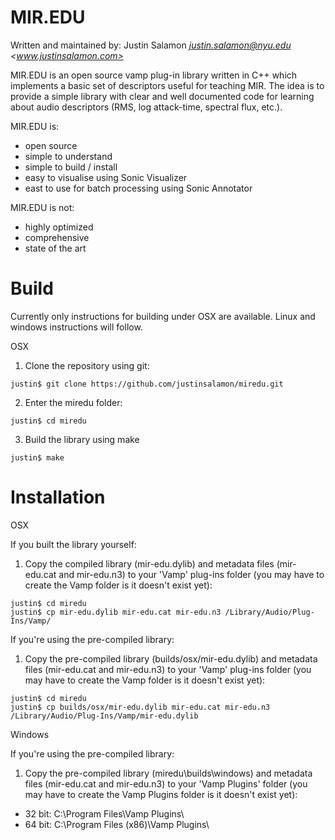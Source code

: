 MIR.EDU
=======

Written and maintained by: Justin Salamon *<justin.salamon@nyu.edu>*
*<www.justinsalamon.com>*

MIR.EDU is an open source vamp plug-in library written in C++ which implements a basic set of 
descriptors useful for teaching MIR. The idea is to provide a simple library with clear and well 
documented code for learning about audio descriptors (RMS, log attack-time, spectral flux, etc.).

MIR.EDU is:
- open source
- simple to understand
- simple to build / install
- easy to visualise using Sonic Visualizer
- east to use for batch processing using Sonic Annotator

MIR.EDU is not:
- highly optimized
- comprehensive
- state of the art

Build
=====

Currently only instructions for building under OSX are available. Linux and windows instructions will follow.

OSX

1. Clone the repository using git:
  ```
  justin$ git clone https://github.com/justinsalamon/miredu.git
  ```
2. Enter the miredu folder:

```
justin$ cd miredu
```
3. Build the library using make

```
justin$ make
```


Installation
============

OSX

If you built the library yourself:

1. Copy the compiled library (mir-edu.dylib) and metadata files (mir-edu.cat and mir-edu.n3) to your 'Vamp' plug-ins folder (you may have to create the Vamp folder is it doesn't exist yet):

```
justin$ cd miredu
justin$ cp mir-edu.dylib mir-edu.cat mir-edu.n3 /Library/Audio/Plug-Ins/Vamp/
```

If you're using the pre-compiled library:

1. Copy the pre-compiled library (builds/osx/mir-edu.dylib) and metadata files (mir-edu.cat and mir-edu.n3) to your 'Vamp' plug-ins folder (you may have to create the Vamp folder is it doesn't exist yet):

```
justin$ cd miredu  
justin$ cp builds/osx/mir-edu.dylib mir-edu.cat mir-edu.n3 /Library/Audio/Plug-Ins/Vamp/mir-edu.dylib
```

Windows

If you're using the pre-compiled library:

1. Copy the pre-compiled library (miredu\builds\windows) and metadata files (mir-edu.cat and mir-edu.n3) to your 'Vamp Plugins' folder (you may have to create the Vamp Plugins folder is it doesn't exist yet):

* 32 bit: C:\Program Files\Vamp Plugins\
* 64 bit: C:\Program Files (x86)\Vamp Plugins\
